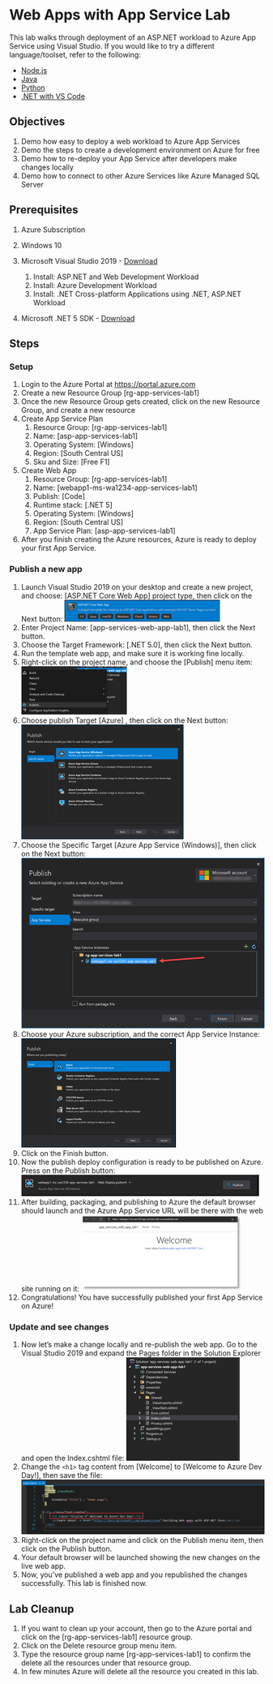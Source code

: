 # Web Apps with App Service Lab

This lab walks through deployment of an ASP.NET workload to Azure App Service using Visual Studio. If you would like to try a different language/toolset, refer to the following:
* [Node.js](https://docs.microsoft.com/en-us/azure/app-service/quickstart-nodejs?pivots=platform-linux)
* [Java](https://docs.microsoft.com/en-us/azure/app-service/quickstart-java?tabs=javase&pivots=platform-linux)
* [Python](https://docs.microsoft.com/en-us/azure/app-service/quickstart-python?tabs=bash&pivots=python-framework-flask)
* [.NET with VS Code](https://docs.microsoft.com/en-us/azure/app-service/quickstart-dotnetcore?tabs=netcore31&pivots=development-environment-vscode)

## Objectives
1.	Demo how easy to deploy a web workload to Azure App Services
1.	Demo the steps to create a development environment on Azure for free
1.	Demo how to re-deploy your App Service after developers make changes locally
1.	Demo how to connect to other Azure Services like Azure Managed SQL Server


## Prerequisites
1. Azure Subscription
1. Windows 10
1. Microsoft Visual Studio 2019 - [Download](https://visualstudio.microsoft.com/downloads/)
    1. Install: ASP.NET and Web Development Workload
    1. Install: Azure Development Workload
    1.	Install: .NET Cross-platform Applications using .NET, ASP.NET Workload
 
4. Microsoft .NET 5 SDK - [Download](https://dotnet.microsoft.com/download/dotnet/5.0)

## Steps
### Setup
1. Login to the Azure Portal at https://portal.azure.com
1. Create a new Resource Group [rg-app-services-lab1]
1. Once the new Resource Group gets created, click on the new Resource Group, and create a new resource 
1. Create App Service Plan 
    1. Resource Group: [rg-app-services-lab1]
    1. Name: [asp-app-services-lab1]
    1. Operating System: [Windows]
    1. Region: [South Central US]
    1. Sku and Size: [Free F1]
1.	Create Web App 
    1. Resource Group: [rg-app-services-lab1]
    1. Name: [webapp1-ms-wa1234-app-services-lab1]
    1. Publish: [Code]
    1. Runtime stack: [.NET 5]
    1. Operating System: [Windows]
    1. Region: [South Central US]
    1. App Service Plan: [asp-app-services-lab1]
1.	After you finish creating the Azure resources, Azure is ready to deploy your first App Service.

### Publish a new app
1.	Launch Visual Studio 2019 on your desktop and create a new project, and choose:
[ASP.NET Core Web App] project type, then click on the Next button:
    ![ASP.NET Core Project Icon](images/create_asp_core.png)
1. Enter Project Name: [app-services-web-app-lab1], then click the Next button.
1. Choose the Target Framework: [.NET 5.0], then click the Next button.
1. Run the template web app, and make sure it is working fine locally.
1. Right-click on the project name, and choose the [Publish] menu item:
    ![Publish menu](images/publish.png)
1. Choose publish Target [Azure] , then click on the Next button:
    ![Publish target](images/publish_target.png)
1. Choose the Specific Target [Azure App Service (Windows)], then click on the Next button:
    ![Publish site](images/publish_app_service.png)
1. Choose your Azure subscription, and the correct App Service Instance:
    ![Publish options](images/publish_options.png)
1. Click on the Finish button.
1. Now the publish deploy configuration is ready to be published on Azure. Press on the Publish button:
    ![Publish](images/publish_to_app_service.png)
1. After building, packaging, and publishing to Azure the default browser should launch and the Azure App Service URL will be there with the web site running on it:
    ![View app](images/running_app.png)
1. Congratulations! You have successfully published your first App Service on Azure!

### Update and see changes
1. Now let’s make a change locally and re-publish the web app. Go to the Visual Studio 2019 and expand the Pages folder in the Solution Explorer and open the Index.cshtml file:
    ![View app](images/solution-explorer.png)
1.	Change the `<h1>` tag content from [Welcome] to [Welcome to Azure Dev Day!], then save the file:
    ![View app](images/code-update.png)
1.	Right-click on the project name and click on the Publish menu item, then click on the Publish button.
1.	Your default browser will be launched showing the new changes on the live web app.
1.	Now, you’ve published a web app and you republished the changes successfully. This lab is finished now.

## Lab Cleanup	
1. If you want to clean up your account, then go to the Azure portal and click on the [rg-app-services-lab1] resource group.
1. Click on the Delete resource group menu item.
1. Type the resource group name [rg-app-services-lab1] to confirm the delete all the resources under that resource group. 
1. In few minutes Azure will delete all the resource you created in this lab.
